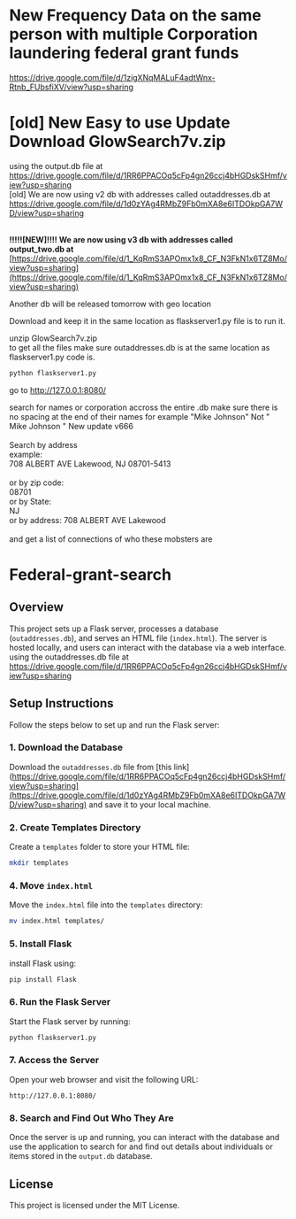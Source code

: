 # New Frequency Data on the same person with multiple Corporation laundering federal grant funds 

https://drive.google.com/file/d/1zigXNqMALuF4adtWnx-Rtnb_FUbsfiXV/view?usp=sharing

# [old] New Easy to use Update Download GlowSearch7v.zip
using the output.db file at https://drive.google.com/file/d/1RR6PPACOq5cFp4gn26ccj4bHGDskSHmf/view?usp=sharing
<br>[old] We are now using v2 db with addresses called outaddresses.db at https://drive.google.com/file/d/1d0zYAg4RMbZ9Fb0mXA8e6ITDOkpGA7WD/view?usp=sharing</br>

<br><b>!!!!![NEW]!!!! We are now using v3 db with addresses called output_two.db at </br></b> [https://drive.google.com/file/d/1_KqRmS3APOmx1x8_CF_N3FkN1x6TZ8Mo/view?usp=sharing](https://drive.google.com/file/d/1_KqRmS3APOmx1x8_CF_N3FkN1x6TZ8Mo/view?usp=sharing)

Another db will be released tomorrow with geo location

Download and keep it in the same location as flaskserver1.py file is to run it.
<br>

unzip GlowSearch7v.zip
</br>
to get all the files make sure outaddresses.db is at the same location as flaskserver1.py code is.
<br>
```bash
python flaskserver1.py
```

go to http://127.0.0.1:8080/

search for names or corporation accross the entire .db 
make sure there is no spacing at the end of their names for example "Mike Johnson" Not " Mike Johnson "
New update v666
</br>
<br>
Search by address
</br>
example: 
<br>
708 ALBERT AVE Lakewood, NJ 08701-5413
</br>
<br>
or by zip code:
</br>
08701
<br>
or by State: 
</br>
NJ
<br>
or by address: 708 ALBERT AVE Lakewood
</br>
<br>
and get a list of connections of who these mobsters are
</br>
# Federal-grant-search

## Overview

This project sets up a Flask server, processes a database (`outaddresses.db`), and serves an HTML file (`index.html`). The server is hosted locally, and users can interact with the database via a web interface.
using the outaddresses.db file at https://drive.google.com/file/d/1RR6PPACOq5cFp4gn26ccj4bHGDskSHmf/view?usp=sharing

## Setup Instructions

Follow the steps below to set up and run the Flask server:

### 1. Download the Database

Download the `outaddresses.db` file from [this link](https://drive.google.com/file/d/1RR6PPACOq5cFp4gn26ccj4bHGDskSHmf/view?usp=sharing](https://drive.google.com/file/d/1d0zYAg4RMbZ9Fb0mXA8e6ITDOkpGA7WD/view?usp=sharing) and save it to your local machine.


### 2. Create Templates Directory

Create a `templates` folder to store your HTML file:

```bash
mkdir templates
```

### 4. Move `index.html`

Move the `index.html` file into the `templates` directory:

```bash
mv index.html templates/
```

### 5. Install Flask

install Flask using:

```bash
pip install Flask
```

### 6. Run the Flask Server

Start the Flask server by running:

```bash
python flaskserver1.py
```

### 7. Access the Server

Open your web browser and visit the following URL:

```
http://127.0.0.1:8080/
```

### 8. Search and Find Out Who They Are

Once the server is up and running, you can interact with the database and use the application to search for and find out details about individuals or items stored in the `output.db` database.

## License

This project is licensed under the MIT License.
